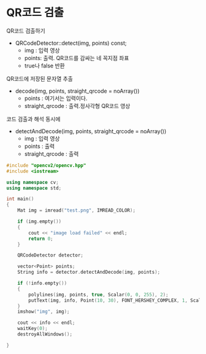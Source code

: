 # QR코드 검출

QR코드 검출하기
- QRCodeDetector::detect(img, points) const;
    - img : 입력 영상
    - points: 출력. QR코드를 감싸는 네 꼭지점 좌표
    - true나 false 반환

QR코드에 저장된 문자열 추출
- decode(img, points, straight_qrcode = noArray())
    - points : 여기서는 입력이다.
    - straight_qrcode : 출력.정사각형 QR코드 영상

코드 검출과 해석 동시에
- detectAndDecode(img, points, straight_qrcode = noArray())
    - img : 입력 영상
    - points : 출력
    - straight_qrcode : 출력

~~~cpp
#include "opencv2/opencv.hpp"
#include <iostream>

using namespace cv;
using namespace std;

int main()
{
	Mat img = imread("test.png", IMREAD_COLOR);

	if (img.empty())
	{
		cout << "image load failed" << endl;
		return 0;
	}

	QRCodeDetector detector;

	vector<Point> points;
	String info = detector.detectAndDecode(img, points);

	if (!info.empty())
	{
		polylines(img, points, true, Scalar(0, 0, 255), 2);
		putText(img, info, Point(10, 30), FONT_HERSHEY_COMPLEX, 1, Scalar(0, 0, 255));
	}
	imshow("img", img);

	cout << info << endl;
	waitKey(0);
	destroyAllWindows();

}
~~~
